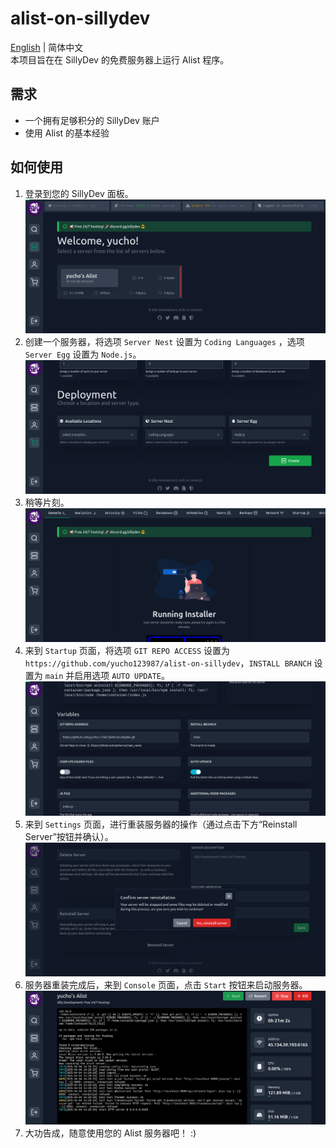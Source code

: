 # alist-on-sillydev
[English](https://github.com/yucho123987/alist-on-sillydev/blob/main/README.md) | 简体中文  
本项目旨在在 SillyDev 的免费服务器上运行 Alist 程序。
## 需求
- 一个拥有足够积分的 SillyDev 账户
- 使用 Alist 的基本经验
## 如何使用
1. 登录到您的 SillyDev 面板。
![SillyDev Dashboard](https://raw.githubusercontent.com/yucho123987/alist-on-sillydev/refs/heads/screenshots/SillyDev%20Dashboard.png)
2. 创建一个服务器，将选项 `Server Nest` 设置为 `Coding Languages` ，选项 `Server Egg` 设置为 `Node.js`。
![SillyDev Create Server](https://raw.githubusercontent.com/yucho123987/alist-on-sillydev/refs/heads/screenshots/SillyDev%20Create%20Server.png)
3. 稍等片刻。
![SillyDev Installing](https://raw.githubusercontent.com/yucho123987/alist-on-sillydev/refs/heads/screenshots/SillyDev%20Installing.png)
4. 来到 `Startup` 页面，将选项 `GIT REPO ACCESS` 设置为 `https://github.com/yucho123987/alist-on-sillydev`，`INSTALL BRANCH` 设置为 `main` 并启用选项 `AUTO UPDATE`。
![SillyDev Startup Settings](https://raw.githubusercontent.com/yucho123987/alist-on-sillydev/refs/heads/screenshots/SillyDev%20Startup%20Settings.png)
5. 来到 `Settings` 页面，进行重装服务器的操作（通过点击下方“Reinstall Server”按钮并确认）。
![SillyDev Settings](https://raw.githubusercontent.com/yucho123987/alist-on-sillydev/refs/heads/screenshots/SillyDev%20Settings.png)
6. 服务器重装完成后，来到 `Console` 页面，点击 `Start` 按钮来启动服务器。
![SillyDev Console](https://raw.githubusercontent.com/yucho123987/alist-on-sillydev/refs/heads/screenshots/SillyDev%20Console.png)
7. 大功告成，随意使用您的 Alist 服务器吧！ :)